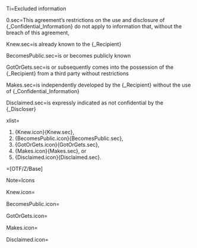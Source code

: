 Ti=Excluded information

0.sec=This agreement’s restrictions on the use and disclosure of {_Confidential_Information} do not apply to information that, without the breach of this agreement,

Knew.sec=is <span class="highlight">already known</span> to the {_Recipient}

BecomesPublic.sec=is or becomes <span class="highlight">publicly known</span>

GotOrGets.sec=is or subsequently comes into the possession of the {_Recipient} <span class="highlight">from a third party without restrictions</span>

Makes.sec=is <span class="highlight">independently developed</span> by the {_Recipient} without the use of {_Confidential_Information}

Disclaimed.sec=is <span class="highlight">expressly indicated</span> as not confidential by the {_Discloser}

xlist=<ol class="secs-or"><li>{Knew.icon}{Knew.sec},<li>{BecomesPublic.icon}{BecomesPublic.sec},<li>{GotOrGets.icon}{GotOrGets.sec},<li>{Makes.icon}{Makes.sec}, or<li>{Disclaimed.icon}{Disclaimed.sec}.</ol>  

=[OTF/Z/Base]

Note=Icons

Knew.icon=<img src="Doc/OTF/WorldCC/NDA-Design/Z/icon/alreadyknown.png" height="15" width="15" >  

BecomesPublic.icon=<img src="Doc/OTF/WorldCC/NDA-Design/Z/icon/public.png" height="15" width="15" >  

GotOrGets.icon=<img src="Doc/OTF/WorldCC/NDA-Design/Z/icon/from3rdparty.png" height="15" width="15" >  

Makes.icon=<img src="Doc/OTF/WorldCC/NDA-Design/Z/icon/independently_developed.png" height="15" width="15" >  

Disclaimed.icon=<img src="Doc/OTF/WorldCC/NDA-Design/Z/icon/marked_not_confidential.png" height="15" width="15" >
